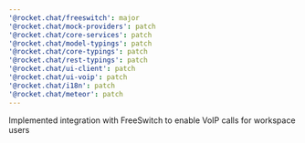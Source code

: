 ```yaml
---
'@rocket.chat/freeswitch': major
'@rocket.chat/mock-providers': patch
'@rocket.chat/core-services': patch
'@rocket.chat/model-typings': patch
'@rocket.chat/core-typings': patch
'@rocket.chat/rest-typings': patch
'@rocket.chat/ui-client': patch
'@rocket.chat/ui-voip': patch
'@rocket.chat/i18n': patch
'@rocket.chat/meteor': patch
---
```


Implemented integration with FreeSwitch to enable VoIP calls for workspace users

